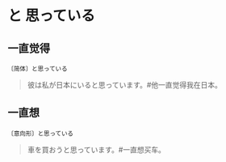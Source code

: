 # と 思っている

## 一直觉得

`〔简体〕と思っている`

> 彼は私が日本にいると思っています。#他一直觉得我在日本。

## 一直想

`〔意向形〕と思っている`

> 車を買おうと思っています。#一直想买车。
